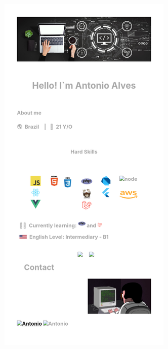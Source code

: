 <div style="color: darkgrey; max-width: 800px; background-color: white; padding: 40px">


<div  align="center">
<img alt="Computador" src="./image/notebook.jpg">
</div>
<br>
<h1 align="center">Hello! I`m Antonio Alves
</h1>
<br>
<h3>About me<h3>
<p>🌎&ensp;Brazil&emsp;| &ensp;👦&ensp;21 Y/O</p>
<br>
    
<p align='center'>Hard Skills</p>
<br>
<div style="display: flex; flex-direction: row; justify-content: space-around; margin: 30px">


<div style="display: flex; flex-direction: column">
<img height="32" src="https://raw.githubusercontent.com/github/explore/80688e429a7d4ef2fca1e82350fe8e3517d3494d/topics/javascript/javascript.png" alt="javascript"/>
<img  style="margin-top: 5px" height="32" src="https://raw.githubusercontent.com/github/explore/80688e429a7d4ef2fca1e82350fe8e3517d3494d/topics/react/react.png" alt="react"/>
<img style="margin-top: 5px" height="32" src="https://raw.githubusercontent.com/github/explore/80688e429a7d4ef2fca1e82350fe8e3517d3494d/topics/vue/vue.png" alt="CSS"/>
</div>
<div style="display: flex; gap: 10px">
<img height="32" src="https://raw.githubusercontent.com/github/explore/80688e429a7d4ef2fca1e82350fe8e3517d3494d/topics/html/html.png" alt="HTML5"/>
<img style="margin-top: 5px" height="32" src="https://raw.githubusercontent.com/github/explore/80688e429a7d4ef2fca1e82350fe8e3517d3494d/topics/css/css.png" alt="CSS"/>
</div>
<div style="display: flex; flex-direction: column">
<img height="35" src="https://raw.githubusercontent.com/github/explore/80688e429a7d4ef2fca1e82350fe8e3517d3494d/topics/php/php.png" alt="php"/>
<img style="margin-top: 5px" height="32" src="https://raw.githubusercontent.com/github/explore/80688e429a7d4ef2fca1e82350fe8e3517d3494d/topics/composer/composer.png" alt="laravel"/>
<img style="margin-top: 5px" height="32" src="https://raw.githubusercontent.com/github/explore/80688e429a7d4ef2fca1e82350fe8e3517d3494d/topics/laravel/laravel.png" alt="laravel"/>
</div>
<div style="display: flex; flex-direction: column">
<img height="32" src="https://raw.githubusercontent.com/github/explore/80688e429a7d4ef2fca1e82350fe8e3517d3494d/topics/dart/dart.png" alt="node"/>
<img style="margin-top: 5px" height="32" src="https://raw.githubusercontent.com/github/explore/80688e429a7d4ef2fca1e82350fe8e3517d3494d/topics/flutter/flutter.png" alt="node"/>
</div>
<div style="display: flex; flex-direction: column">
<img height="40" src="https://raw.githubusercontent.com/FortAwesome/Font-Awesome/d3a7818c253fcbafff9ebd1d4abb2866c192e1d7/svgs/brands/aws.svg" alt="node"/>
<img height="40" src="https://raw.githubusercontent.com/devicons/devicon/1119b9f84c0290e0f0b38982099a2bd027a48bf1/icons/amazonwebservices/amazonwebservices-plain-wordmark.svg" alt="node"/>

</div>

</div>

<p><p>&ensp;👨‍💻&ensp;Currently learning: <img height="24" src="https://raw.githubusercontent.com/github/explore/80688e429a7d4ef2fca1e82350fe8e3517d3494d/topics/php/php.png" alt="node"/> and <img style="margin-top: 5px" height="16" src="https://raw.githubusercontent.com/github/explore/80688e429a7d4ef2fca1e82350fe8e3517d3494d/topics/laravel/laravel.png" alt="node"/> </p>

<p>&ensp;<img src='https://raw.githubusercontent.com/hampusborgos/country-flags/ba2cf4101bf029d2ada26da2f95121de74581a4d/svg/us.svg' height='12'>&ensp;English Level: Intermediary - B1</p>


<br>
<div style='display: flex; justify-content: space-around; width: 60%'>
<h2>&ensp;Contact &ensp; &ensp; &ensp;</h2>


<a href="https://web.whatsapp.com/send?phone=+5511959070839" target="blank"> 
    <img src="https://img.shields.io/badge/WhatsApp-25D366?style=for-the-badge&logo=whatsapp&logoColor=white"  width=100>
</a>
        
<a href="mailto:antonioalves987654321@gmail.com">
    <img src="https://img.shields.io/badge/Gmail-D14836?style=for-the-badge&logo=gmail&logoColor=white" target="_blank" width=75>
</a>
</div>
<img src="./image/prog.gif" width=200 align=right>

<br><br><br><br><br>

[![Antonio](https://github-readme-stats.vercel.app/api?username=AntonioAlvesFilho&theme=dark&fault&show_icons=true)](https://github.com/AntonioAlvesFilho/) 
    ![Antonio](https://github-readme-stats.vercel.app/api/top-langs/?username=AntonioAlvesFilho&&layout=compact=true&theme=dark)
</div>
